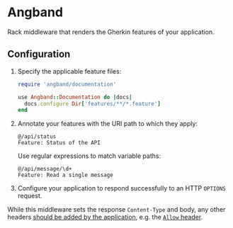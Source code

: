 # Angband

Rack middleware that renders the Gherkin features of your application.

## Configuration

1. Specify the applicable feature files:

   ```ruby
   require 'angband/documentation'

   use Angband::Documentation do |docs|
     docs.configure Dir['features/**/*.feature']
   end
   ```

2. Annotate your features with the URI path to which they apply:

   ```gherkin
   @/api/status
   Feature: Status of the API
   ```

   Use regular expressions to match variable paths:

   ```gherkin
   @/api/message/\d+
   Feature: Read a single message
   ```

3. Configure your application to respond successfully to an HTTP `OPTIONS` request.

While this middleware sets the response `Content-Type` and body, any other headers
[should be added by the application](http://tools.ietf.org/html/rfc7231#section-4.3.7),
e.g. the [`Allow` header](http://tools.ietf.org/html/rfc7231#section-7.4.1).
